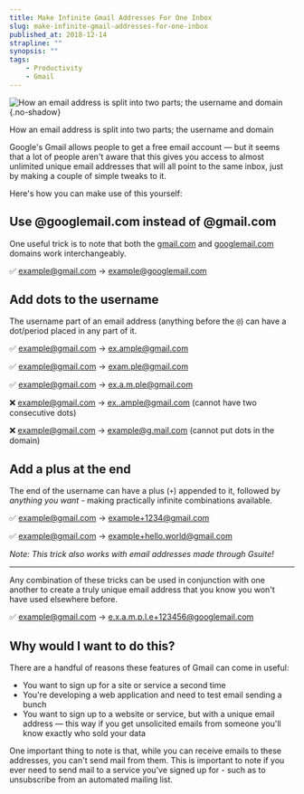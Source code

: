 ```yaml
---
title: Make Infinite Gmail Addresses For One Inbox
slug: make-infinite-gmail-addresses-for-one-inbox
published_at: 2018-12-14
strapline: ""
synopsis: ""
tags:
    - Productivity
    - Gmail
---
```


![How an email address is split into two parts; the username and domain](https://res.cloudinary.com/liam/image/upload/v1560626645/liamhammett.com/email-parts.png){.no-shadow}

How an email address is split into two parts; the username and domain

Google's Gmail allows people to get a free email account — but it seems that a lot of people aren't aware that this gives you access to almost unlimited unique email addresses that will all point to the same inbox, just by making a couple of simple tweaks to it.

Here's how you can make use of this yourself:

## Use @googlemail.com instead of @gmail.com

One useful trick is to note that both the [gmail.com](http://gmail.com/) and [googlemail.com](http://googlemail.com/) domains work interchangeably.

✅ [example@gmail.com](mailto:example@gmail.com) → [example@googlemail.com](mailto:example@googlemail.com)

## Add dots to the username

The username part of an email address (anything before the `@`) can have a dot/period placed in any part of it.

✅ [example@gmail.com](mailto:example@gmail.com) → [ex.ample@gmail.com](mailto:ex.ample@gmail.com)

✅ [example@gmail.com](mailto:example@gmail.com) → [exam.ple@gmail.com](mailto:exam.ple@gmail.com)

✅ [example@gmail.com](mailto:example@gmail.com) → [ex.a.m.ple@gmail.com](mailto:ex.a.m.ple@gmail.com)

❌ [example@gmail.com](mailto:example@gmail.com) → [ex..ample@gmail.com](mailto:ex..ample@gmail.com) (cannot have two consecutive dots)

❌ [example@gmail.com](mailto:example@gmail.com) → [example@g.mail.com](mailto:example@g.mail.com) (cannot put dots in the domain)

## Add a plus at the end

The end of the username can have a plus (`+`) appended to it, followed by *anything you want* - making practically infinite combinations available.

✅ [example@gmail.com](mailto:example@gmail.com) → [example+1234@gmail.com](mailto:example+1234@gmail.com)

✅ [example@gmail.com](mailto:example@gmail.com) → [example+hello.world@gmail.com](mailto:example+hello.world@gmail.com)

*Note: This trick also works with email addresses made through Gsuite!*

---

Any combination of these tricks can be used in conjunction with one another to create a truly unique email address that you know you won't have used elsewhere before.

✅ [example@gmail.com](mailto:example@gmail.com) → [e.x.a.m.p.l.e+123456@googlemail.com](mailto:e.x.a.m.p.l.e+123456@googlemail.com)

## Why would I want to do this?

There are a handful of reasons these features of Gmail can come in useful:

- You want to sign up for a site or service a second time
- You're developing a web application and need to test email sending a bunch
- You want to sign up to a website or service, but with a unique email address — this way if you get unsolicited emails from someone you'll know exactly who sold your data

One important thing to note is that, while you can receive emails to these addresses, you can't send mail from them. This is important to note if you ever need to send mail to a service you've signed up for - such as to unsubscribe from an automated mailing list.
